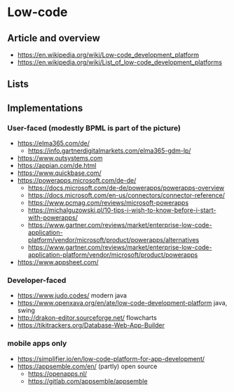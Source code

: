 # Low-code

## Article and overview

* https://en.wikipedia.org/wiki/Low-code_development_platform
* https://en.wikipedia.org/wiki/List_of_low-code_development_platforms

## Lists


## Implementations


### User-faced (modestly BPML is part of the picture)

* https://elma365.com/de/
  + https://info.gartnerdigitalmarkets.com/elma365-gdm-lp/
* https://www.outsystems.com
* https://appian.com/de.html
* https://www.quickbase.com/
* https://powerapps.microsoft.com/de-de/
  + https://docs.microsoft.com/de-de/powerapps/powerapps-overview
  + https://docs.microsoft.com/en-us/connectors/connector-reference/
  + https://www.pcmag.com/reviews/microsoft-powerapps
  + https://michalguzowski.pl/10-tips-i-wish-to-know-before-i-start-with-powerapps/
  + https://www.gartner.com/reviews/market/enterprise-low-code-application-platform/vendor/microsoft/product/powerapps/alternatives
  + https://www.gartner.com/reviews/market/enterprise-low-code-application-platform/vendor/microsoft/product/powerapps
* https://www.appsheet.com/


### Developer-faced

* https://www.judo.codes/ modern java
* https://www.openxava.org/en/ate/low-code-development-platform java, swing
* http://drakon-editor.sourceforge.net/ flowcharts
* https://tikitrackers.org/Database-Web-App-Builder

### mobile apps only

* https://simplifier.io/en/low-code-platform-for-app-development/
* https://appsemble.com/en/ (partly) open source
  + https://openapps.nl/
  + https://gitlab.com/appsemble/appsemble
